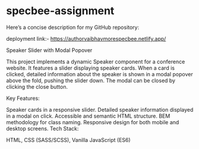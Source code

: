 # specbee-assignment


Here’s a concise description for my GitHub repository:

deployment link:- https://authorvaibhavmorespecbee.netlify.app/

Speaker Slider with Modal Popover

This project implements a dynamic Speaker component for a conference website. It features a slider displaying speaker cards. When a card is clicked, detailed information about the speaker is shown in a modal popover above the fold, pushing the slider down. The modal can be closed by clicking the close button.

Key Features:

Speaker cards in a responsive slider.
Detailed speaker information displayed in a modal on click.
Accessible and semantic HTML structure.
BEM methodology for class naming.
Responsive design for both mobile and desktop screens.
Tech Stack:

HTML, CSS (SASS/SCSS), Vanilla JavaScript (ES6)
